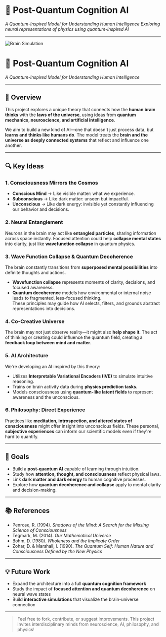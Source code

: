 # 🧠 Post-Quantum Cognition AI  
*A Quantum-Inspired Model for Understanding Human Intelligence*
*Exploring neural representations of physics using quantum-inspired AI* 

---

![Brain Simulation](https://media2.giphy.com/media/v1.Y2lkPTc5MGI3NjExOW1jZWh5dDUyYnloZmdyeHNwZTFvajg4YW1wcmNqZmFkNzl0N2t1biZlcD12MV9pbnRlcm5hbF9naWZfYnlfaWQmY3Q9Zw/l41lJ8ywG1ncm9FXW/giphy.gif)  

# 🧠 Post-Quantum Cognition AI  
*A Quantum-Inspired Model for Understanding Human Intelligence*

---

## 🌌 Overview  
This project explores a unique theory that connects how the **human brain thinks** with the **laws of the universe**, using ideas from **quantum mechanics, neuroscience, and artificial intelligence**.

We aim to build a new kind of AI—one that doesn't just process data, but **learns and thinks like humans do**. The model treats the **brain and the universe as deeply connected systems** that reflect and influence one another.

---

## 🔍 Key Ideas  

### 1. Consciousness Mirrors the Cosmos  
- **Conscious Mind** → Like visible matter: what we experience.  
- **Subconscious** → Like dark matter: unseen but impactful.  
- **Unconscious** → Like dark energy: invisible yet constantly influencing our behavior and decisions.  

### 2. Neural Entanglement  
Neurons in the brain may act like **entangled particles**, sharing information across space instantly. Focused attention could help **collapse mental states** into clarity, just like **wavefunction collapse** in quantum physics.

### 3. Wave Function Collapse & Quantum Decoherence  
The brain constantly transitions from **superposed mental possibilities** into definite thoughts and actions.  
- **Wavefunction collapse** represents moments of clarity, decisions, and focused awareness.  
- **Quantum decoherence** models how environmental or internal noise leads to fragmented, less-focused thinking.  
These principles may guide how AI selects, filters, and grounds abstract representations into decisions.

### 4. Co-Creative Universe  
The brain may not just observe reality—it might also **help shape it**. The act of thinking or creating could influence the quantum field, creating a **feedback loop between mind and matter**.

### 5. AI Architecture  
We're developing an AI inspired by this theory:
- Utilizes **Interpretable Variational Encoders (IVE)** to simulate intuitive reasoning.  
- Trains on brain activity data during **physics prediction tasks**.  
- Models consciousness using **quantum-like latent fields** to represent awareness and the unconscious.

### 6. Philosophy: Direct Experience  
Practices like **meditation, introspection, and altered states of consciousness** might offer insight into unconscious fields. These personal, **subjective experiences** can inform our scientific models even if they're hard to quantify.

---

## 🎯 Goals  
- Build a **post-quantum AI** capable of learning through intuition.  
- Study how **attention, thought, and consciousness** reflect physical laws.  
- Link **dark matter and dark energy** to human cognitive processes.  
- Explore how **quantum decoherence and collapse** apply to mental clarity and decision-making.

---

## 📚 References  
- Penrose, R. (1994). *Shadows of the Mind: A Search for the Missing Science of Consciousness*  
- Tegmark, M. (2014). *Our Mathematical Universe*  
- Bohm, D. (1980). *Wholeness and the Implicate Order*  
- Zohar, D. & Marshall, I. (1990). *The Quantum Self: Human Nature and Consciousness Defined by the New Physics*  

---

## 💡 Future Work  
- Expand the architecture into a full **quantum cognition framework**  
- Study the impact of **focused attention and quantum decoherence** on neural wave states  
- Build **interactive simulations** that visualize the brain-universe connection  

---

> Feel free to fork, contribute, or suggest improvements. This project invites interdisciplinary minds from neuroscience, AI, philosophy, and physics!
  


